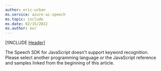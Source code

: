 ```yaml
---
author: eric-urban
ms.service: azure-ai-speech
ms.topic: include
ms.date: 02/15/2022
ms.author: eur
---
```


[!INCLUDE [Header](../../common/javascript.md)]

The Speech SDK for JavaScript doesn't support keyword recognition. Please select another programming language or the JavaScript reference and samples linked from the beginning of this article. 
